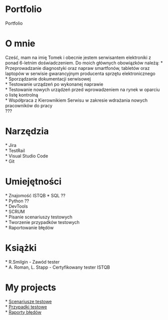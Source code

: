 # Portfolio

Portfolio

<h1>O mnie</h1>
Cześć, mam na imię Tomek i obecnie jestem serwisantem elektroniki z ponad 6-letnim doświadczeniem. Do moich głównych obowiązków należą: 
* Przeprowadzanie diagnostyki oraz napraw smartfonów, tabletów oraz laptopów w serwisie gwarancyjnym producenta sprzętu elektronicznego<br>
* Sporządzanie dokumentacji serwisowej <br>
* Testowanie urządzeń po wykonanej naprawie <br>
* Testowanie nowych urządzeń przed wprowadzeniem na rynek w oparciu o listę kontrolną <br>
* Współpraca z Kierownikiem Serwisu w zakresie wdrażania nowych pracowników do pracy <br>
???

<h1>Narzędzia</h1>
* Jira <br>
* TestRail <br>
* Visual Studio Code <br>
* Git <br>

<h1>Umiejętności</h1>
* Znajomość ISTQB
* SQL ??<br>
* Python ?? <br>
* DevTools <br>
* SCRUM <br> 
* Pisanie scenariuszy testowych <br>
* Tworzenie przypadków testowych <br>
* Raportowanie błędów <br>

<h1>Książki</h1>
* R.Smilgin - Zawód tester <br>
* A. Roman, L. Stapp - Certyfikowany tester ISTQB <br>

<h1>My projects</h1>
* <a href="https://docs.google.com/spreadsheets/d/1PTwKa9PpbUowTkgXR9_EAGmyGmlhmdknsHo82p7C5Os/edit#gid=0" target="_blank" rel="noopener noreferrer">Scenariusze testowe</a> <br>
* <a href="https://docs.google.com/spreadsheets/d/1PTwKa9PpbUowTkgXR9_EAGmyGmlhmdknsHo82p7C5Os/edit#gid=1259240765" target="_blank" rel="noopener noreferrer">Przypadki testowe</a> <br>
* <a href="https://docs.google.com/document/d/10AaW_0m_LiWHRHeG08x3bo4cT_qYHh5lb_hY4_QxNIs/edit" target="_blank" rel="noopener noreferrer">Raporty błędów</a>
